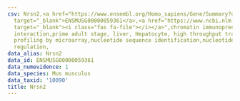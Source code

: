 ```yaml
---
csv: Nrsn2,<a href="https://www.ensembl.org/Homo_sapiens/Gene/Summary?db=core;g=ENSMUSG00000059361"
  target="_blank">ENSMUSG00000059361</a>,<a href="https://www.ncbi.nlm.nih.gov/pubmed/23834426"
  target="_blank"><i class="fas fa-file"></i></a>",chromatin immunoprecipitation assay,direct
  interaction,prime adult stage, liver, Hepatocyte, high throughput transcription
  profiling by microarray,nucleotide sequence identification,nucleotide sequence identification,transcriptional
  regulation,
data_alias: Nrsn2
data_id: ENSMUSG00000059361
data_numevidence: 1
data_species: Mus musculus
data_taxid: '10090'
title: Nrsn2
---
```

